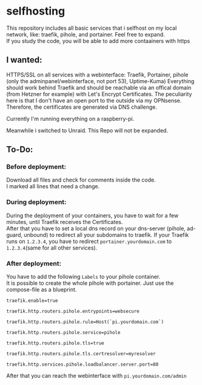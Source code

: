 # selfhosting
This repository includes all basic services that i selfhost on my local network, like: traefik, pihole, and portainer. 
Feel free to expand.  
If you study the code, you will be able to add more contaainers with https

## I wanted: 

  HTTPS/SSL on all services with a webinterface: Traefik, Portainer, pihole (only the adminpanel/webinterface, not port 53), Uptime-Kuma)
  Everything should work behind Traefik and should be reachable via an offical domain (from Hetzner for example) with Let's Encrypt Certificates. 
  The peculiarity here is that I don't have an open port to the outside via my OPNsense. 
  Therefore, the certificates are generated via DNS challenge.

Currently I'm running everything on a raspberry-pi.

Meanwhile i switched to Unraid. This Repo will not be expanded. 

## To-Do:

### Before deployment:

Download all files and check for comments inside the code.  
I marked all lines that need a change. 

### During deployment:
During the deployment of your containers, you have to wait for a few minutes, until Traefik receives the Certificates.  
After that you have to set a local dns record on your dns-server (pihole, ad-guard, unbound) to redirect all your subdomains to traefik. 
If your Traefik runs on `1.2.3.4`, you have to redirect `portainer.yourdomain.com` to `1.2.3.4`(same for all other services). 
 
### After deployment: 

You have to add the following `Labels` to your pihole container.  
It is possible to create the whole pihole with portainer. Just use the compose-file as a blueprint. 


`traefik.enable=true` 

`traefik.http.routers.pihole.entrypoints=websecure` 

```traefik.http.routers.pihole.rule=Host(`pi.yourdomain.com`)```

`traefik.http.routers.pihole.service=pihole`

`traefik.http.routers.pihole.tls=true` 

`traefik.http.routers.pihole.tls.certresolver=myresolver`   

`traefik.http.services.pihole.loadbalancer.server.port=80`   


After that you can reach the webinterface with `pi.yourdomain.com/admin`
